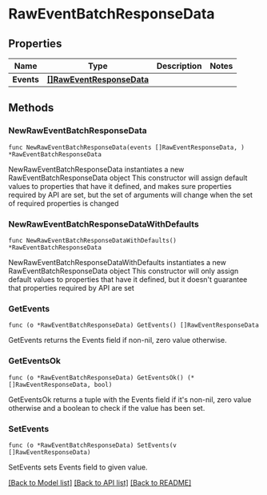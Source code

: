 # RawEventBatchResponseData

## Properties

Name | Type | Description | Notes
------------ | ------------- | ------------- | -------------
**Events** | [**[]RawEventResponseData**](RawEventResponseData.md) |  | 

## Methods

### NewRawEventBatchResponseData

`func NewRawEventBatchResponseData(events []RawEventResponseData, ) *RawEventBatchResponseData`

NewRawEventBatchResponseData instantiates a new RawEventBatchResponseData object
This constructor will assign default values to properties that have it defined,
and makes sure properties required by API are set, but the set of arguments
will change when the set of required properties is changed

### NewRawEventBatchResponseDataWithDefaults

`func NewRawEventBatchResponseDataWithDefaults() *RawEventBatchResponseData`

NewRawEventBatchResponseDataWithDefaults instantiates a new RawEventBatchResponseData object
This constructor will only assign default values to properties that have it defined,
but it doesn't guarantee that properties required by API are set

### GetEvents

`func (o *RawEventBatchResponseData) GetEvents() []RawEventResponseData`

GetEvents returns the Events field if non-nil, zero value otherwise.

### GetEventsOk

`func (o *RawEventBatchResponseData) GetEventsOk() (*[]RawEventResponseData, bool)`

GetEventsOk returns a tuple with the Events field if it's non-nil, zero value otherwise
and a boolean to check if the value has been set.

### SetEvents

`func (o *RawEventBatchResponseData) SetEvents(v []RawEventResponseData)`

SetEvents sets Events field to given value.



[[Back to Model list]](../README.md#documentation-for-models) [[Back to API list]](../README.md#documentation-for-api-endpoints) [[Back to README]](../README.md)


